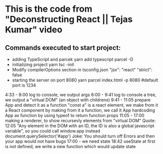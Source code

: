 # This is the code from "Deconstructing React || Tejas Kumar" video

## Commands executed to start project:
- adding TypeScript and parcek
yarn add typescript parcel -D
- initializing project
yarn tsc -init
- Modify compilerOptions section in tsconfig.json
"jsx": "react"
"strict": false
- starting the server on port 8080
yarn parcel index.html -p 8080 #default port is 1234

4:33 - 8:00 log to console, we output args
8:00 - 9:41 log to console a tree, we output a "virtual DOM" (an object with childrens)
9:41 - 11:05 prepare App and detect it as a function
"const a" is a react element, we make from it a React component by making from it a function, we call it App
hardcoding App as function by using typeof to return function props
11:05 - 17:00  making a renderer, to show recursevly elements from "virtual DOM"
Quote: 12:05 "Any element in the DOM with an ID, the ID is also a global javascript variable", so you could call window.app instead document.querySelector('#app')
Joke: You should turn off Errors and then your app would not have bugs
17:00 - we need state
18:42 useState at first is not defined, we write a new function which would update state


